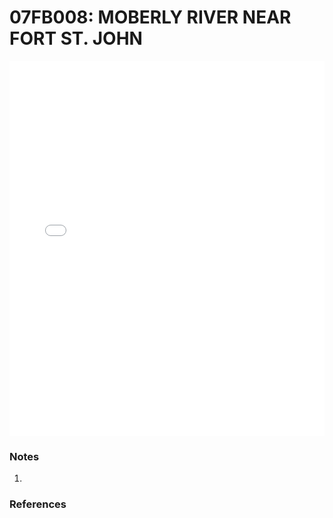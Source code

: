 # 07FB008: MOBERLY RIVER NEAR FORT ST. JOHN

<iframe src="/distribution_estimation/_static/stations/07FB008_fdc.html" width="100%" height="600" frameborder="0"></iframe>

### Notes
1. 

### References

